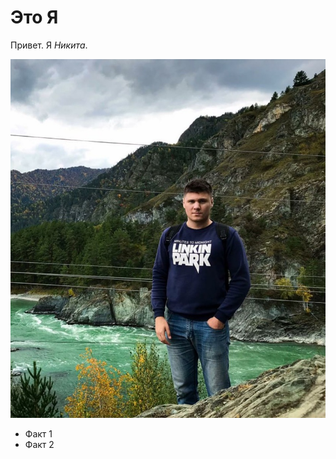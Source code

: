 # Это Я


Привет. Я *Никита*.

![alt text](2869BEB4-3D16-4311-87BC-477D41A1E3CB_1_105_c.jpeg)

- Факт 1
- Факт 2 
